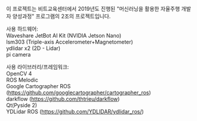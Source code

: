 이 프로젝트는 비트교육센터에서 2019년도 진행된 "머신러닝을 활용한 자율주행 개발자 양성과정" 
프로그램의 2조의 프로젝트입니다.  

사용 하드웨어:  
Waveshare JetBot AI Kit (NVIDIA Jetson Nano)  
lsm303 (Triple-axis Accelerometer+Magnetometer)  
ydlidar x2 (2D - Lidar)  
pi camera  


사용 라이브러리/프레임워크:  
OpenCV 4  
ROS Melodic  
Google Cartographer ROS (https://github.com/googlecartographer/cartographer_ros)  
darkflow (https://github.com/thtrieu/darkflow)  
Qt(Pyside 2)  
YDLidar ROS (https://github.com/YDLIDAR/ydlidar_ros/)

